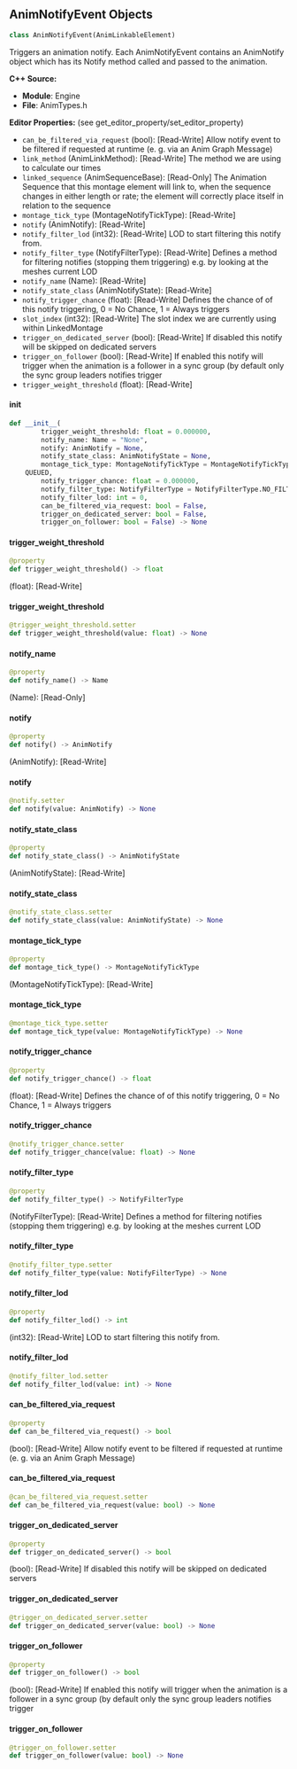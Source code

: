 ## AnimNotifyEvent Objects

```python
class AnimNotifyEvent(AnimLinkableElement)
```

Triggers an animation notify.  Each AnimNotifyEvent contains an AnimNotify object
which has its Notify method called and passed to the animation.

**C++ Source:**

- **Module**: Engine
- **File**: AnimTypes.h

**Editor Properties:** (see get_editor_property/set_editor_property)

- ``can_be_filtered_via_request`` (bool):  [Read-Write] Allow notify event to be filtered if requested at runtime (e. g. via an Anim Graph Message)
- ``link_method`` (AnimLinkMethod):  [Read-Write] The method we are using to calculate our times
- ``linked_sequence`` (AnimSequenceBase):  [Read-Only] The Animation Sequence that this montage element will link to, when the sequence changes
  in either length or rate; the element will correctly place itself in relation to the sequence
- ``montage_tick_type`` (MontageNotifyTickType):  [Read-Write]
- ``notify`` (AnimNotify):  [Read-Write]
- ``notify_filter_lod`` (int32):  [Read-Write] LOD to start filtering this notify from.
- ``notify_filter_type`` (NotifyFilterType):  [Read-Write] Defines a method for filtering notifies (stopping them triggering) e.g. by looking at the meshes current LOD
- ``notify_name`` (Name):  [Read-Write]
- ``notify_state_class`` (AnimNotifyState):  [Read-Write]
- ``notify_trigger_chance`` (float):  [Read-Write] Defines the chance of of this notify triggering, 0 = No Chance, 1 = Always triggers
- ``slot_index`` (int32):  [Read-Write] The slot index we are currently using within LinkedMontage
- ``trigger_on_dedicated_server`` (bool):  [Read-Write] If disabled this notify will be skipped on dedicated servers
- ``trigger_on_follower`` (bool):  [Read-Write] If enabled this notify will trigger when the animation is a follower in a sync group (by default only the sync group leaders notifies trigger
- ``trigger_weight_threshold`` (float):  [Read-Write]

<a id="unreal.AnimNotifyEvent.__init__"></a>

#### __init__

```python
def __init__(
        trigger_weight_threshold: float = 0.000000,
        notify_name: Name = "None",
        notify: AnimNotify = None,
        notify_state_class: AnimNotifyState = None,
        montage_tick_type: MontageNotifyTickType = MontageNotifyTickType.
    QUEUED,
        notify_trigger_chance: float = 0.000000,
        notify_filter_type: NotifyFilterType = NotifyFilterType.NO_FILTERING,
        notify_filter_lod: int = 0,
        can_be_filtered_via_request: bool = False,
        trigger_on_dedicated_server: bool = False,
        trigger_on_follower: bool = False) -> None
```

<a id="unreal.AnimNotifyEvent.trigger_weight_threshold"></a>

#### trigger_weight_threshold

```python
@property
def trigger_weight_threshold() -> float
```

(float):  [Read-Write]

<a id="unreal.AnimNotifyEvent.trigger_weight_threshold"></a>

#### trigger_weight_threshold

```python
@trigger_weight_threshold.setter
def trigger_weight_threshold(value: float) -> None
```

<a id="unreal.AnimNotifyEvent.notify_name"></a>

#### notify_name

```python
@property
def notify_name() -> Name
```

(Name):  [Read-Only]

<a id="unreal.AnimNotifyEvent.notify"></a>

#### notify

```python
@property
def notify() -> AnimNotify
```

(AnimNotify):  [Read-Write]

<a id="unreal.AnimNotifyEvent.notify"></a>

#### notify

```python
@notify.setter
def notify(value: AnimNotify) -> None
```

<a id="unreal.AnimNotifyEvent.notify_state_class"></a>

#### notify_state_class

```python
@property
def notify_state_class() -> AnimNotifyState
```

(AnimNotifyState):  [Read-Write]

<a id="unreal.AnimNotifyEvent.notify_state_class"></a>

#### notify_state_class

```python
@notify_state_class.setter
def notify_state_class(value: AnimNotifyState) -> None
```

<a id="unreal.AnimNotifyEvent.montage_tick_type"></a>

#### montage_tick_type

```python
@property
def montage_tick_type() -> MontageNotifyTickType
```

(MontageNotifyTickType):  [Read-Write]

<a id="unreal.AnimNotifyEvent.montage_tick_type"></a>

#### montage_tick_type

```python
@montage_tick_type.setter
def montage_tick_type(value: MontageNotifyTickType) -> None
```

<a id="unreal.AnimNotifyEvent.notify_trigger_chance"></a>

#### notify_trigger_chance

```python
@property
def notify_trigger_chance() -> float
```

(float):  [Read-Write] Defines the chance of of this notify triggering, 0 = No Chance, 1 = Always triggers

<a id="unreal.AnimNotifyEvent.notify_trigger_chance"></a>

#### notify_trigger_chance

```python
@notify_trigger_chance.setter
def notify_trigger_chance(value: float) -> None
```

<a id="unreal.AnimNotifyEvent.notify_filter_type"></a>

#### notify_filter_type

```python
@property
def notify_filter_type() -> NotifyFilterType
```

(NotifyFilterType):  [Read-Write] Defines a method for filtering notifies (stopping them triggering) e.g. by looking at the meshes current LOD

<a id="unreal.AnimNotifyEvent.notify_filter_type"></a>

#### notify_filter_type

```python
@notify_filter_type.setter
def notify_filter_type(value: NotifyFilterType) -> None
```

<a id="unreal.AnimNotifyEvent.notify_filter_lod"></a>

#### notify_filter_lod

```python
@property
def notify_filter_lod() -> int
```

(int32):  [Read-Write] LOD to start filtering this notify from.

<a id="unreal.AnimNotifyEvent.notify_filter_lod"></a>

#### notify_filter_lod

```python
@notify_filter_lod.setter
def notify_filter_lod(value: int) -> None
```

<a id="unreal.AnimNotifyEvent.can_be_filtered_via_request"></a>

#### can_be_filtered_via_request

```python
@property
def can_be_filtered_via_request() -> bool
```

(bool):  [Read-Write] Allow notify event to be filtered if requested at runtime (e. g. via an Anim Graph Message)

<a id="unreal.AnimNotifyEvent.can_be_filtered_via_request"></a>

#### can_be_filtered_via_request

```python
@can_be_filtered_via_request.setter
def can_be_filtered_via_request(value: bool) -> None
```

<a id="unreal.AnimNotifyEvent.trigger_on_dedicated_server"></a>

#### trigger_on_dedicated_server

```python
@property
def trigger_on_dedicated_server() -> bool
```

(bool):  [Read-Write] If disabled this notify will be skipped on dedicated servers

<a id="unreal.AnimNotifyEvent.trigger_on_dedicated_server"></a>

#### trigger_on_dedicated_server

```python
@trigger_on_dedicated_server.setter
def trigger_on_dedicated_server(value: bool) -> None
```

<a id="unreal.AnimNotifyEvent.trigger_on_follower"></a>

#### trigger_on_follower

```python
@property
def trigger_on_follower() -> bool
```

(bool):  [Read-Write] If enabled this notify will trigger when the animation is a follower in a sync group (by default only the sync group leaders notifies trigger

<a id="unreal.AnimNotifyEvent.trigger_on_follower"></a>

#### trigger_on_follower

```python
@trigger_on_follower.setter
def trigger_on_follower(value: bool) -> None
```

<a id="unreal.AnimSyncMarker"></a>